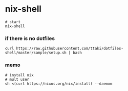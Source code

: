 # nix-shell

```
# start
nix-shell

```

### if there is no dotfiles
```
curl https://raw.githubusercontent.com/ttaki/dotfiles-shell/master/sample/setup.sh | bash
```

### memo
```
# install nix
# mult user 
sh <(curl https://nixos.org/nix/install) --daemon
```

